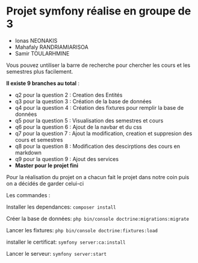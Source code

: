 # Projet symfony réalise en groupe de 3 

- Ionas NEONAKIS
- Mahafaly RANDRIAMIARISOA
- Samir TOULARHMINE

Vous pouvez untiliser la barre de recherche pour chercher les cours et les semestres plus facilement.

__Il existe 9 branches au total__ : 
* q2 pour la question 2 : Creation des Entités
* q3 pour la question 3 : Création de la base de données
* q4 pour la question 4 : Création des fixtures pour remplir la base de données
* q5 pour la question 5 : Visualisation des semestres et cours
* q6 pour la question 6 : Ajout de la navbar et du css
* q7 pour la question 7 : Ajout la modification, creation et suppresion des cours et semestres
* q8 pour la question 8 : Modification des descirptions des cours en markdown
* q9 pour la question 9 : Ajout des services
* **Master pour le projet fini**

Pour la réalisation du projet on a chacun fait le projet dans notre coin puis on a décidés de garder celui-ci

Les commandes  :

Installer les dependances:
```composer install```

Créer la base de données:
```php bin/console doctrine:migrations:migrate```

Lancer les fixtures:
```php bin/console doctrine:fixtures:load```

installer le certificat:
```symfony server:ca:install```

Lancer le serveur:
```symfony server:start```

